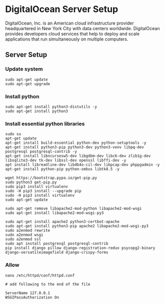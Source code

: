 # DigitalOcean Server Setup
DigitalOcean, Inc. is an American cloud infrastructure provider headquartered in New York City with data centers worldwide. DigitalOcean provides developers cloud services that help to deploy and scale applications that run simultaneously on multiple computers.


## Server Setup

### Update system
```
sudo apt-get update
sudo apt-get upgrade
```
### Install python

```
sudo apt-get install python3-distutils -y
sudo apt-get install python3

```

### Install essential python libraries
```
sudo su
apt-get update
apt-get install build-essential python-dev python-setuptools -y
apt-get install python3-pip python3-dev python3-venv libpq-dev postgresql postgresql-contrib -y
apt-get install libncursesw5-dev libgdbm-dev libc6-dev zlib1g-dev libsqlite3-dev tk-dev libssl-dev openssl libffi-dev -y
apt install libreadline-dev libdb4o-cil-dev libpcap-dev phppgadmin -y
apt-get install python-pip python-smbus libtk8.5 -y

wget https://bootstrap.pypa.io/get-pip.py
sudo python3 get-pip.py
sudo pip3 install virtualenv
sudo -H pip3 install --upgrade pip
sudo -H pip3 install virtualenv
sudo apt-get update

sudo apt-get remove libapache2-mod-python libapache2-mod-wsgi
sudo apt-get install libapache2-mod-wsgi-py3

sudo apt-get install apache2 python3-certbot-apache
sudo apt-get install python3-pip apache2 libapache2-mod-wsgi-py3
sudo a2enmod rewrite
sudo a2enmod wsgi
sudo a2enmod ssl
sudo apt install postgresql postgresql-contrib
pip install django pillow django-registration-redux psycopg2-binary django-versatileimagefield django-crispy-forms

```
### Allow
```
nano /etc/httpd/conf/httpd.conf

# add following to the end of the file

ServerName 127.0.0.1
WSGIPassAuthorization On
```